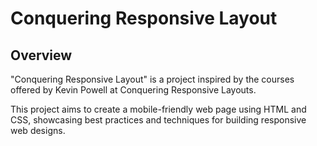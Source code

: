 # Conquering Responsive Layout

## Overview
"Conquering Responsive Layout" is a project inspired by the courses offered by Kevin Powell at Conquering Responsive Layouts. 

This project aims to create a mobile-friendly web page using HTML and CSS, showcasing best practices and techniques for building responsive web designs.